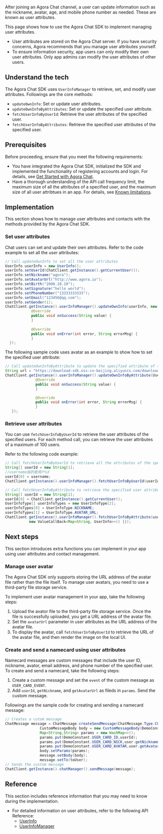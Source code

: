 After joining an Agora Chat channel, a user can update information such as the nickname, avatar, age, and mobile phone number as needed. These are known as user attributes.

This page shows how to use the Agora Chat SDK to implement managing user attributes.

<div class="alert note"><ul><li>User attributes are stored on the Agora Chat server. If you have security concerns, Agora recommends that you manage user attributes yourself.</li><li>To ensure information security, app users can only modify their own user attributes. Only app admins can modify the user attributes of other users.</li></ul></div>

## Understand the tech

The Agora Chat SDK uses `UserInfoManager` to retrieve, set, and modify user attributes. Followings are the core methods:
- `updateOwnInfo`: Set or update user attributes.
- `updateOwnInfoByAttributes`: Set or update the specified user attribute.
- `fetchUserInfoByUserId`: Retrieve the user attributes of the specified user.
- `fetchUserInfoByAttributes`: Retrieve the specified user attributes of the specified user.

## Prerequisites

Before proceeding, ensure that you meet the following requirements:

- You have integrated the Agora Chat SDK, initialized the SDK and implemented the functionality of registering accounts and login. For details, see [Get Started with Agora Chat](./agora_chat_get_started_unity?platform=Unity).
- Have a thorough understanding of the API call frequency limit, the maximum size of all the attributes of a specified user, and the maximum size of all user attribtues in an app. For details, see [Known limitations](./agora_chat_limitation?platform=Unity).

## Implementation

This section shows how to manage user attributes and contacts with the methods provided by the Agora Chat SDK.

### Set user attributes

Chat users can set and update their own attributes. Refer to the code example to set all the user attributes:

```java
// Call updateOwnInfo to set all the user attributes
UserInfo userInfo = new UserInfo();
userInfo.setUserId(ChatClient.getInstance().getCurrentUser());
userInfo.setNickname("agora");
userInfo.setAvatarUrl("http://www.agora.io");
userInfo.setBirth("2000.10.10");
userInfo.setSignature("hello world");
userInfo.setPhoneNumber("13333333333");
userInfo.setEmail("123456@qq.com");
userInfo.setGender(1);
ChatClient.getInstance().userInfoManager().updateOwnInfo(userInfo, new ValueCallBack<String>() {
            @Override
            public void onSuccess(String value) {     
            }
  
            @Override
            public void onError(int error, String errorMsg) {
            }
  });
```

The following sample code uses avatar as an example to show how to set the specified user attribute:

```java
// Call updateOwnInfoByAttribute to update the specified attribute of the specified user
String url = "https://download-sdk.oss-cn-beijing.aliyuncs.com/downloads/IMDemo/avatar/Image1.png";
ChatClient.getInstance().userInfoManager().updateOwnInfoByAttribute(UserInfoType.AVATAR_URL, url, new ValueCallBack<String>() {
              @Override
              public void onSuccess(String value) {         
              }

              @Override
              public void onError(int error, String errorMsg) {    
              }
   });
```

### Retrieve user attributes

You can use `fetchUserInfoByUserId` to retrieve the user attributes of the specified users. For each method call, you can retrieve the user attributes of a maximum of 100 users.

Refer to the following code example:

```java
// Call fetchUserInfoByUserId to retrieve all the attributes of the specified user.
String[] userId = new String[1];
//username指的是用户id
userId[0] = username;
ChatClient.getInstance().userInfoManager().fetchUserInfoByUserId(userId, new ValueCallBack<Map<String, UserInfo>>() {});
```

```java
// Call fetchUserInfoByAttribute to retrieve the specified user attribute
String[] userId = new String[1];
userId[0] = ChatClient.getInstance().getCurrentUser();
UserInfoType[] userInfoTypes = new UserInfoType[2];
userInfoTypes[0] = UserInfoType.NICKNAME;
userInfoTypes[1] = UserInfoType.AVATAR_URL;
ChatClient.getInstance().userInfoManager().fetchUserInfoByAttribute(userId, userInfoTypes,
           new ValueCallBack<Map<String, UserInfo>>() {});
```

## Next steps

This section introduces extra functions you can implement in your app using user attributes and contact management.

### Manage user avatar

The Agora Chat SDK only supports storing the URL address of the avatar file rather than the file itself. To manage user avatars, you need to use a third-party file storage service.

To implement user avatar management in your app, take the following steps:

1. Upload the avator file to the third-party file storage service. Once the file is successfully uploaded, you get a URL address of the avatar file.
2. Set the `avatarUrl` parameter in user attributes as the URL address of the avatar file.
3. To display the avatar, call `fetchUserInfoByUserId` to retrieve the URL of the avatar file, and then render the image on the local UI.

### Create and send a namecard using user attributes

Namecard messages are custom messages that include the user ID, nickname, avator, email address, and phone number of the specified user. To create and send a namecard, take the following steps:

1. Create a custom message and set the `event` of the custom message as `USER_CARD_EVENT`.
2. Add `userId`, `getNickname`, and `getAvatarUrl` as fileds in `params`. Send the custom message.

Followings are the sample code for creating and sending a namecard message:

```java
// Creates a cutom message
ChatMessage message = ChatMessage.createSendMessage(ChatMessage.Type.CUSTOM);
                CustomMessageBody body = new CustomMessageBody(DemoConstant.USER_CARD_EVENT);
                Map<String,String> params = new HashMap<>();
                params.put(DemoConstant.USER_CARD_ID,userId);
                params.put(DemoConstant.USER_CARD_NICK,user.getNickname());
                params.put(DemoConstant.USER_CARD_AVATAR,user.getAvatarUrl());
                body.setParams(params);
                message.setBody(body);
                message.setTo(toUser);
// Sends the custom message
ChatClient.getInstance().chatManager().sendMessage(message);
```

## Reference

This section includes reference information that you may need to know during the implementation.

- For detailed information on user attributes, refer to the following API Reference:
  - [UserInfo](.A/API%20Reference/im_java/classio_1_1agora_1_1chat_1_1_user_info.html)
  - [UserInfoManager](./API%20Reference/im_java/classio_1_1agora_1_1chat_1_1_user_info_manager.html)
